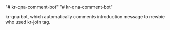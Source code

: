 "# kr-qna-comment-bot" 
"# kr-qna-comment-bot" 

kr-qna bot, which automatically comments introduction message to newbie who used kr-join tag.
